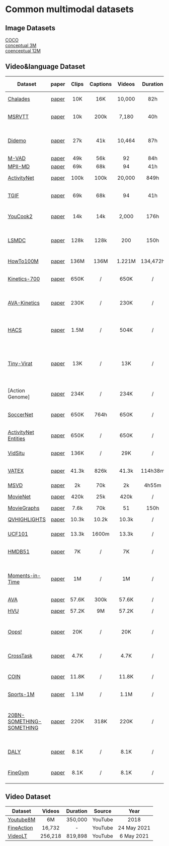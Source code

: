 # Common multimodal datasets

## Image Datasets
[COCO](https://cocodataset.org/#home)\
[conceptual 3M](https://ai.google.com/research/ConceptualCaptions/)\
[coenceptual 12M](https://github.com/google-research-datasets/conceptual-12m)

## Video&language  Dataset
|Dataset |paper| Clips |Captions |Videos |Duration | Source| Year |  Tasks| collection method|
|-----|:-----:|:-----:|:-----:|:-----:|:--------:|:---:|:-------:|:-------:|:-------:|
|[Chalades](https://prior.allenai.org/projects/charades) | [paper](https://openreview.net/forum?id=rJW3ItWubH)|10K | 16K |10,000 | 82h|daily household videos|2016| action recoginition & captioning| AMT|\
|[MSRVTT](https://www.microsoft.com/en-us/research/publication/msr-vtt-a-large-video-description-dataset-for-bridging-video-and-language/) |[paper](https://www.microsoft.com/en-us/research/wp-content/uploads/2016/06/cvpr16.msr-vtt.tmei_-1.pdf) |  10k| 200k| 7,180| 40h| web-crawed videos with 257 queries |2016| retreival and captioning | AMT|\
|[Didemo](https://github.com/LisaAnne/LocalizingMoments)| [paper](https://arxiv.org/pdf/1708.01641.pdf) | 27k| 41k| 10,464| 87h| randomly select over 14,000 videos from YFCC100M| 2017| Moment localization| themselves|\
|[M-VAD](https://github.com/aimagelab/mvad-names-dataset) | [paper](https://arxiv.org/pdf/1503.01070.pdf) |49k| 56k| 92| 84h| DVD movies| 2015| retreival |themselves| \
| [MPII-MD](https://www.mpi-inf.mpg.de/departments/computer-vision-and-machine-learning/research/vision-and-language/mpii-movie-description-dataset) | [paper](https://www.cv-foundation.org/openaccess/content_cvpr_2015/papers/Rohrbach_A_Dataset_for_2015_CVPR_paper.pdf)| 69k| 68k| 94| 41h|Web Movies| 2015| captioning| themselves |\
|[ActivityNet](http://activity-net.org/)| [paper](https://www.cv-foundation.org/openaccess/content_cvpr_2015/papers/Heilbron_ActivityNet_A_Large-Scale_2015_CVPR_paper.pdf)|  100k | 100k | 20,000 | 849h| online human activities videos| 2017|captioning & retrieval| AMT |\
| [TGIF](http://raingo.github.io/TGIF-Release/) | [paper](https://arxiv.org/pdf/1604.02748.pdf)| 69k| 68k| 94| 41h| a year’s worth of GIF posts from Tumblr| 2015| captioning| CrowdFlower|\
[YouCook2](http://youcook2.eecs.umich.edu/download) |[paper](http://youcook2.eecs.umich.edu/static/YouCookII/youcookii_readme.pdf) |14k| 14k| 2,000| 176h| online cooking videos| 2018| retreival & captioning| well-trained native English speakers |\
|[LSMDC](https://sites.google.com/site/describingmovies/download) |[paper](https://arxiv.org/pdf/1605.03705.pdf) | 128k| 128k| 200| 150h| comination of M-VAD and MPII-MD datasets |2017 | captioning| /|\
[HowTo100M](https://github.com/antoine77340/howto100m) | [paper](https://arxiv.org/pdf/1906.03327.pdf)| 136M| 136M| 1.221M| 134,472h| large-scaled online videos| 2019| action step localization & retreival | ASR|
[Kinetics-700](https://deepmind.com/research/open-source/kinetics) |[paper](https://arxiv.org/abs/1907.06987)| 650K| /| 650K| /| an extension of kinetics-700 dataset |2019| action recoginition| \|\
[AVA-Kinetics](https://deepmind.com/research/open-source/kinetics) |[paper](https://arxiv.org/abs/2005.00214) | 230K| /| 230K| /| combines the annotation style of AVA and kinetics dataset| 2020| action recoginition|\ |\
[HACS]( http://hacs.csail.mit.edu/) |[paper]( https://arxiv.org/abs/1712.09374) | 1.5M| /| 504K| /| large scale human action localization dataset| 2019| action recoginition&captioning| crowdsourcing|\
[Tiny-Virat]( https://github.com/UgurDemir/Tiny-VIRAT) |[paper]( https://arxiv.org/abs/2007.07355) |  13K| /| 13K| /| low-resolution action recognition dataset (surveillance videos) |2020| action recognition| /|\
[Action Genome] |[paper]( https://arxiv.org/abs/1912.06992) | 234K| /| 234K| /| video scene graph| 2020| action recoginition& representations encoding eventpartonomies| crowdsourcing|\
[SoccerNet]( https://silviogiancola.github.io/SoccerNet) |[paper]( https://arxiv.org/pdf/1804.04527.pdf) | 650K| 764h| 650K| /| European Football League video| 2018| event classification in football game video| transformed from league websites|\
[ActivityNet Entities]( http://t.cn/EfePohM) |[paper]( https://arxiv.org/abs/1812.06587) | 650K| /| 650K| /| based on ActivityNet dataset| 2018| video understanding| /|\
[VidSitu]( https://vidsitu.org/) |[paper]( https://arxiv.org/abs/2104.00990) | 136K| /| 29K| /| Web movies | 2021| understanding and rep-resenting related salient events in a video| /|\
[VATEX]( https://eric-xw.github.io/vatex-website/) | [paper](https://arxiv.org/abs/1904.03493)| 41.3k| 826k| 41.3k| 114h38m| human behavior video from YouTube| 2019| action recoginition&captioning| /|\
[MSVD]( https://www.cs.utexas.edu/users/ml/clamp/videoDescription/) | [paper]()| 2k| 70k| 2k| 4h55m| crowdsourcing| 2011| video captioning| /|\
[MovieNet](http://movienet.site/) | [paper]( https://arxiv.org/abs/2007.10937)| 420k| 25k| 420k| /| Web Movies| 2020| understand a story-based long video withartistic styles| /|\
[MovieGraphs](http://moviegraphs.cs.toronto.edu/) | [paper]( http://moviegraphs.cs.toronto.edu/)| 7.6k| 70k| 51| 150h| Web Movies| 2018| query videosand text with graphs| /|\
[QVHIGHLIGHTS](https://github.com/jayleicn/moment_detr) | [paper](https://arxiv.org/pdf/2107.09609.pdf) | 10.3k| 10.2k| 10.3k| / | daily or travel vlog and news| 2021| moment retreival & highlight detection| /|\
[UCF101](https://www.crcv.ucf.edu/research/data-sets/ucf101/) | [paper]( https://www.crcv.ucf.edu/wp-content/uploads/2019/03/UCF101_CRCV-TR-12-01.pdf) | 13.3k| 1600m| 13.3k| / | user-uploaded videos| 2012| action recoginition| /|\
[HMDB51]( https://serre-lab.clps.brown.edu/resource/hmdb-a-large-human-motion-database/#dataset) | [paper]( http://serre-lab.clps.brown.edu/wp-content/uploads/2012/08/Kuehne_etal_ICCV2011.pdf) | 7K| /| 7K| /| action videos from Youtube/Google| 2011| action recoginition&captioning| /|\
[Moments-in-Time]( http://moments.csail.mit.edu/) | [paper]( https://arxiv.org/abs/1801.03150) | 1M| /| 1M| /| edited videos from YouTube, Flickr, Vine, Metacafe and other sources| 2017| action&event recognition| /|\
[AVA]( https://github.com/cvdfoundation/ava-dataset) | [paper](https://arxiv.org/abs/1705.08421) | 57.6K| 300k| 57.6K| / | Web Movies| 2017| atomic visual actions| /|\
[HVU]( https://holistic-video-understanding.github.io/) | [paper]( https://arxiv.org/abs/1904.11451) | 57.2K| 9M| 57.2K| / | Youtube| 2020| video classification&caption&clustering| /|\
[Oops!]( https://github.com/DmZhukov/CrossTask) | [paper]( https://arxiv.org/abs/1911.11206) | 20K| / | 20K| / | in-the-wild videos of unintentional action| 2019| action recoginition| /|\
[CrossTask]( https://github.com/DmZhukov/CrossTask) | [paper]( https://arxiv.org/pdf/1903.08225.pdf) | 4.7K| / | 4.7K| /| instructional videos from Youtube| 2019| video classification| /|\
[COIN]( https://coin-dataset.github.io/) | [paper]( https://arxiv.org/pdf/1903.02874.pdf) | 11.8K | /| 11.8K| /| instructional videos from YouTube| 2019| action recoginition| /|\
[Sports-1M]( https://cs.stanford.edu/people/karpathy/deepvideo/) | [paper]( http://cs.stanford.edu/people/karpathy/deepvideo/deepvideo_cvpr2014.pdf) | 1.1M| /| 1.1M| /| sports video fromYoutube| 2014| video classification| /|\
[20BN-SOMETHING-SOMETHING]( https://20bn.com/datasets/something-something) | [paper]( https://arxiv.org/abs/1706.04261) | 220K| 318K| 220K| /| show humans performing pre-defined basic actions with everyday objects| 2017| action recoginition| /|\
[DALY]( http://thoth.inrialpes.fr/daly/) | [paper]( https://arxiv.org/pdf/1605.05197.pdf) | 8.1K| / | 8.1K| /| Daily Action Localization in YouTube| 2016| video classification| /|\
[FineGym]( https://sdolivia.github.io/FineGym/) | [paper]( https://arxiv.org/abs/2004.06704) | 8.1K| / | 8.1K| /| sports videos of professional athletes| 2020| video action recognition&detection&generation| /|\

## Video Dataset

|Dataset  |Videos |Duration | Source| Year | 
|-----|:-----:|:--------:|:---:|:-------:|
[Youtube8M](https://research.google.com/youtube8m/index.html) | 6M|350,000|YouTube| 2018|
[FineAction](https://deeperaction.github.io/fineaction/) |16,732 | -| YouTube |  24 May 2021|
[VideoLT](https://videolt.github.io/) | 256,218 | 819,898 | YouTube|  6 May 2021| 
